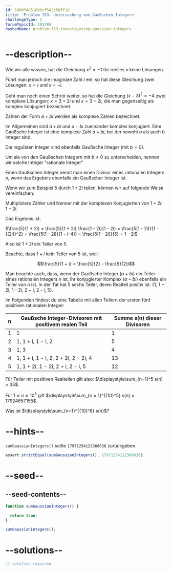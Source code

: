 ```yaml
---
id: 5900f4051000cf542c50ff18
title: 'Problem 153: Untersuchung von Gaußschen Integern'
challengeType: 1
forumTopicId: 301784
dashedName: problem-153-investigating-gaussian-integers
---
```


# --description--

Wie wir alle wissen, hat die Gleichung $x^2 = -1$ für reelles $x$ keine Lösungen.

Führt man jedoch die imaginäre Zahl $i$ ein, so hat diese Gleichung zwei Lösungen: $x = i$ und $x = -i$.

Geht man noch einen Schritt weiter, so hat die Gleichung ${(x - 3)}^2 = -4$ zwei komplexe Lösungen: $x = 3 + 2i$ und $x = 3 - 2i$, die man gegenseitig als komplex konjugiert bezeichnet.

Zahlen der Form $a + bi$ werden als komplexe Zahlen bezeichnet.

Im Allgemeinen sind $a + bi$ und $a - bi$ zueinander komplex konjugiert. Eine Gaußsche Integer ist eine komplexe Zahl $a + bi$, bei der sowohl $a$ als auch $b$ Integer sind.

Die regulären Integer sind ebenfalls Gaußsche Integer (mit $b = 0$).

Um sie von den Gaußschen Integern mit $b ≠ 0$ zu unterscheiden, nennen wir solche Integer "rationale Integer"

Einen Gaußschen Integer nennt man einen Divisor eines rationalen Integers $n$, wenn das Ergebnis ebenfalls ein Gaußscher Integer ist.

Wenn wir zum Beispiel 5 durch $1 + 2i$ teilen, können wir auf folgende Weise vereinfachen:

Multipliziere Zähler und Nenner mit der komplexen Konjugierten von $1 + 2i$: $1 - 2i$.

Das Ergebnis ist:

$\frac{5}{1 + 2i} = \frac{5}{1 + 2i} \frac{1 - 2i}{1 - 2i} = \frac{5(1 - 2i)}{1 - {(2i)}^2} = \frac{5(1 - 2i)}{1 - (-4)} = \frac{5(1 - 2i)}{5} = 1 - 2i$

Also ist $1 + 2i$ ein Teiler von 5.

Beachte, dass $1 + i$ kein Teiler von 5 ist, weil:

$$\frac{5}{1 + i} = \frac{5}{2} - \frac{5}{2}i$$

Man beachte auch, dass, wenn der Gaußsche Integer ($a + bi$) ein Teiler eines rationalen Integers $n$ ist, ihr konjugierter Komplex ($a - bi$) ebenfalls ein Teiler von $n$ ist. In der Tat hat 5 sechs Teiler, deren Realteil positiv ist: {1, 1 + 2i, 1 - 2i, 2 + i, 2 - i, 5}.

Im Folgenden findest du eine Tabelle mit allen Teilern der ersten fünf positiven rationalen Integer:

| n | Gaußsche Integer-Divisoren mit positivem realen Teil | Summe s(n) dieser Divisoren |
| - | ---------------------------------------------------- | --------------------------- |
| 1 | 1                                                    | 1                           |
| 2 | 1, 1 + i, 1 - i, 2                                   | 5                           |
| 3 | 1, 3                                                 | 4                           |
| 4 | 1, 1 + i, 1 - i, 2, 2 + 2i, 2 - 2i, 4                | 13                          |
| 5 | 1, 1 + 2i, 1 - 2i, 2 + i, 2 - i, 5                   | 12                          |

Für Teiler mit positiven Realteilen gilt also: $\displaystyle\sum_{n=1}^5 s(n) = 35$.

Für $1 ≤ n ≤ {10}^5$ gilt $\displaystyle\sum_{n = 1}^{{10}^5} s(n) = 17924657155$.

Was ist $\displaystyle\sum_{n=1}^{{10}^8} s(n)$?

# --hints--

`sumGaussianIntegers()` sollte `17971254122360636` zurückgeben.

```js
assert.strictEqual(sumGaussianIntegers(), 17971254122360636);
```

# --seed--

## --seed-contents--

```js
function sumGaussianIntegers() {

  return true;
}

sumGaussianIntegers();
```

# --solutions--

```js
// solution required
```
